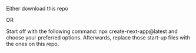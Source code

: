 Either download this repo

OR

Start off with the following command: npx create-next-app@latest and choose your preferred options.
Afterwards, replace those start-up files with the ones on this repo.
